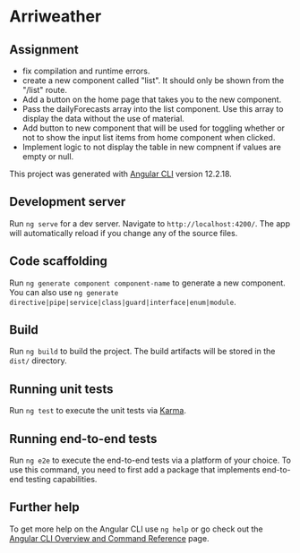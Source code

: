 # Arriweather

## Assignment
- fix compilation and runtime errors.
- create a new component called "list". It should only be shown from the "/list" route.
- Add a button on the home page that takes you to the new component.
- Pass the dailyForecasts array into the list component.  Use this array to display the data without the use of material.
- Add button to new component that will be used for toggling whether or not to show the input list items from home component when clicked.
- Implement logic to not display the table in new compnent if values are empty or null.


This project was generated with [Angular CLI](https://github.com/angular/angular-cli) version 12.2.18.

## Development server

Run `ng serve` for a dev server. Navigate to `http://localhost:4200/`. The app will automatically reload if you change any of the source files.

## Code scaffolding

Run `ng generate component component-name` to generate a new component. You can also use `ng generate directive|pipe|service|class|guard|interface|enum|module`.

## Build

Run `ng build` to build the project. The build artifacts will be stored in the `dist/` directory.

## Running unit tests

Run `ng test` to execute the unit tests via [Karma](https://karma-runner.github.io).

## Running end-to-end tests

Run `ng e2e` to execute the end-to-end tests via a platform of your choice. To use this command, you need to first add a package that implements end-to-end testing capabilities.

## Further help

To get more help on the Angular CLI use `ng help` or go check out the [Angular CLI Overview and Command Reference](https://angular.io/cli) page.

